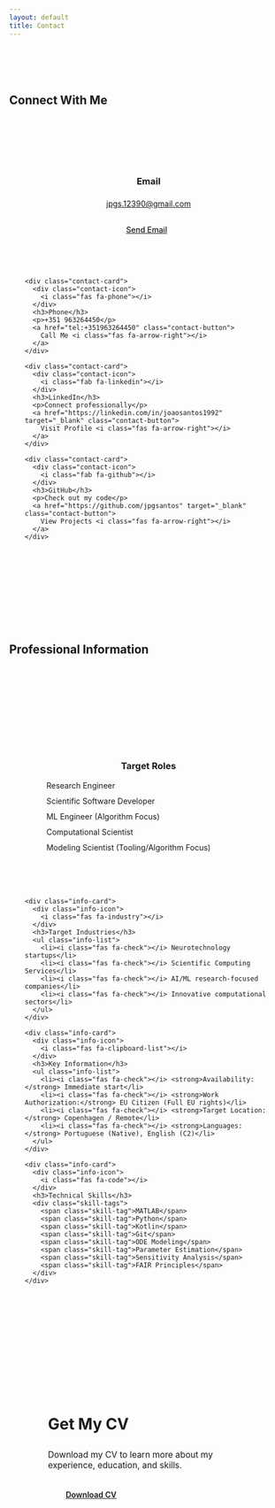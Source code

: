 ```yaml
---
layout: default
title: Contact
---
```


<section class="contact-options-section">
  <h2 class="section-heading"><span class="heading-icon"><i class="fas fa-paper-plane"></i></span> Connect With Me</h2>
  
  <div class="contact-grid">
    <div class="contact-card">
      <div class="contact-icon">
        <i class="fas fa-envelope"></i>
      </div>
      <h3>Email</h3>
      <p><a href="mailto:jpgs.12390@gmail.com">jpgs.12390@gmail.com</a></p>
      <a href="mailto:jpgs.12390@gmail.com" class="contact-button">
        Send Email <i class="fas fa-arrow-right"></i>
      </a>
    </div>
    
    <div class="contact-card">
      <div class="contact-icon">
        <i class="fas fa-phone"></i>
      </div>
      <h3>Phone</h3>
      <p>+351 963264450</p>
      <a href="tel:+351963264450" class="contact-button">
        Call Me <i class="fas fa-arrow-right"></i>
      </a>
    </div>
    
    <div class="contact-card">
      <div class="contact-icon">
        <i class="fab fa-linkedin"></i>
      </div>
      <h3>LinkedIn</h3>
      <p>Connect professionally</p>
      <a href="https://linkedin.com/in/joaosantos1992" target="_blank" class="contact-button">
        Visit Profile <i class="fas fa-arrow-right"></i>
      </a>
    </div>
    
    <div class="contact-card">
      <div class="contact-icon">
        <i class="fab fa-github"></i>
      </div>
      <h3>GitHub</h3>
      <p>Check out my code</p>
      <a href="https://github.com/jpgsantos" target="_blank" class="contact-button">
        View Projects <i class="fas fa-arrow-right"></i>
      </a>
    </div>
  </div>
</section>

<section class="professional-info-section">
  <h2 class="section-heading"><span class="heading-icon"><i class="fas fa-info-circle"></i></span> Professional Information</h2>
  
  <div class="info-grid">
    <div class="info-card">
      <div class="info-icon">
        <i class="fas fa-bullseye"></i>
      </div>
      <h3>Target Roles</h3>
      <ul class="info-list">
        <li><i class="fas fa-check"></i> Research Engineer</li>
        <li><i class="fas fa-check"></i> Scientific Software Developer</li>
        <li><i class="fas fa-check"></i> ML Engineer (Algorithm Focus)</li>
        <li><i class="fas fa-check"></i> Computational Scientist</li>
        <li><i class="fas fa-check"></i> Modeling Scientist (Tooling/Algorithm Focus)</li>
      </ul>
    </div>
    
    <div class="info-card">
      <div class="info-icon">
        <i class="fas fa-industry"></i>
      </div>
      <h3>Target Industries</h3>
      <ul class="info-list">
        <li><i class="fas fa-check"></i> Neurotechnology startups</li>
        <li><i class="fas fa-check"></i> Scientific Computing Services</li>
        <li><i class="fas fa-check"></i> AI/ML research-focused companies</li>
        <li><i class="fas fa-check"></i> Innovative computational sectors</li>
      </ul>
    </div>
    
    <div class="info-card">
      <div class="info-icon">
        <i class="fas fa-clipboard-list"></i>
      </div>
      <h3>Key Information</h3>
      <ul class="info-list">
        <li><i class="fas fa-check"></i> <strong>Availability:</strong> Immediate start</li>
        <li><i class="fas fa-check"></i> <strong>Work Authorization:</strong> EU Citizen (Full EU rights)</li>
        <li><i class="fas fa-check"></i> <strong>Target Location:</strong> Copenhagen / Remote</li>
        <li><i class="fas fa-check"></i> <strong>Languages:</strong> Portuguese (Native), English (C2)</li>
      </ul>
    </div>
    
    <div class="info-card">
      <div class="info-icon">
        <i class="fas fa-code"></i>
      </div>
      <h3>Technical Skills</h3>
      <div class="skill-tags">
        <span class="skill-tag">MATLAB</span>
        <span class="skill-tag">Python</span>
        <span class="skill-tag">Kotlin</span>
        <span class="skill-tag">Git</span>
        <span class="skill-tag">ODE Modeling</span>
        <span class="skill-tag">Parameter Estimation</span>
        <span class="skill-tag">Sensitivity Analysis</span>
        <span class="skill-tag">FAIR Principles</span>
      </div>
    </div>
  </div>
</section>

<section class="cv-download-section">
  <div class="cv-showcase">
    <div class="cv-content">
      <h2>Get My CV</h2>
      <p>Download my CV to learn more about my experience, education, and skills.</p>
      <a href="{{ '/assets/PDFs/Joao_Pedro_Santos_CV.pdf' | relative_url }}" class="cv-download-button" target="_blank">
        <i class="fas fa-download"></i> Download CV
      </a>
    </div>
    <div class="cv-image">
      <div class="cv-document">
        <div class="cv-header"></div>
        <div class="cv-line"></div>
        <div class="cv-content-lines">
          <div class="cv-line-short"></div>
          <div class="cv-line-medium"></div>
          <div class="cv-line-short"></div>
          <div class="cv-line-long"></div>
          <div class="cv-line-medium"></div>
          <div class="cv-line-short"></div>
        </div>
      </div>
    </div>
  </div>
</section>

<style>
/* Added spacing to replace dividers */
.contact-options-section {
  padding: 2em 0;
  margin-top: 3em;
}

.professional-info-section {
  padding: 2em 0;
  margin-top: 4em;
}

.cv-download-section {
  padding: 2em 4em;
  margin-top: 4em;
}

.contact-grid {
  display: grid;
  grid-template-columns: repeat(auto-fit, minmax(250px, 1fr));
  gap: 2em;
  padding: 2em 4em;
}

.contact-card {
  background-color: var(--white);
  border-radius: var(--border-radius);
  padding: 2em;
  display: flex;
  flex-direction: column;
  align-items: center;
  text-align: center;
  box-shadow: 0 5px 15px var(--shadow);
  transition: transform var(--transition), box-shadow var(--transition);
}

.contact-card:hover {
  transform: translateY(-5px);
  box-shadow: 0 15px 30px var(--shadow-strong);
}

.contact-icon {
  font-size: 2.5em;
  color: var(--primary-color);
  margin-bottom: 0.8em;
}

.contact-card h3 {
  margin-bottom: 0.5em;
  color: var(--primary-color);
}

.contact-card p {
  margin-bottom: 1.5em;
  color: var(--text-light);
}

.contact-button {
  display: inline-flex;
  align-items: center;
  gap: 0.5em;
  padding: 0.6em 1.2em;
  background-color: var(--primary-light);
  color: var(--primary-color);
  border-radius: 50px;
  font-weight: 500;
  transition: all var(--transition);
  margin-top: auto;
}

.contact-button:hover {
  background-color: var(--primary-color);
  color: var(--white);
  gap: 0.8em;
}

.info-grid {
  display: grid;
  grid-template-columns: repeat(auto-fit, minmax(250px, 1fr));
  gap: 2em;
  padding: 2em 4em;
}

.info-card {
  background-color: var(--white);
  border-radius: var(--border-radius);
  padding: 2em;
  box-shadow: 0 5px 15px var(--shadow);
  height: 100%;
  display: flex;
  flex-direction: column;
}

.info-icon {
  font-size: 2em;
  color: var(--primary-color);
  margin-bottom: 0.8em;
  display: flex;
  align-items: center;
  justify-content: center;
  width: 70px;
  height: 70px;
  background-color: var(--primary-light);
  border-radius: 50%;
}

.info-card h3 {
  margin-bottom: 1em;
  color: var(--primary-color);
  text-align: center;
}

.info-list {
  list-style: none;
  padding: 0;
  margin: 0;
}

.info-list li {
  margin-bottom: 0.8em;
  display: flex;
  align-items: center;
  gap: 0.8em;
}

.info-list li i {
  color: var(--primary-color);
}

.skill-tags {
  display: flex;
  flex-wrap: wrap;
  gap: 0.5em;
}

.cv-showcase {
  background-color: var(--white);
  border-radius: var(--border-radius-lg);
  display: flex;
  overflow: hidden;
  box-shadow: 0 10px 30px var(--shadow);
}

.cv-content {
  flex: 1;
  padding: 3em;
  display: flex;
  flex-direction: column;
  justify-content: center;
}

.cv-content h2 {
  margin-bottom: 0.5em;
  color: var(--primary-color);
  font-size: 2em;
}

.cv-content p {
  margin-bottom: 1.5em;
  color: var(--text-light);
  font-size: 1.1em;
}

.cv-download-button {
  display: inline-flex;
  align-items: center;
  gap: 0.8em;
  padding: 0.8em 1.5em;
  background-color: var(--primary-color);
  color: var(--white);
  border-radius: 50px;
  font-weight: 600;
  transition: all var(--transition);
  box-shadow: 0 4px 8px var(--shadow);
  align-self: flex-start;
}

.cv-download-button:hover {
  background-color: var(--primary-dark);
  transform: translateY(-3px);
  box-shadow: 0 8px 16px var(--shadow-strong);
}

.cv-image {
  flex: 1;
  background-color: var(--primary-light);
  display: flex;
  align-items: center;
  justify-content: center;
  padding: 3em;
}

.cv-document {
  width: 250px;
  height: 350px;
  background-color: var(--white);
  border-radius: 5px;
  box-shadow: 0 10px 20px var(--shadow);
  padding: 20px;
  display: flex;
  flex-direction: column;
  gap: 15px;
  position: relative;
  transform: rotate(3deg);
}

.cv-header {
  height: 30px;
  background-color: var(--primary-light);
  border-radius: 3px;
}

.cv-line {
  height: 10px;
  background-color: var(--primary-light);
  border-radius: 3px;
  width: 60%;
}

.cv-content-lines {
  display: flex;
  flex-direction: column;
  gap: 10px;
  margin-top: 20px;
}

.cv-line-short {
  height: 8px;
  background-color: var(--border-light);
  border-radius: 3px;
  width: 40%;
}

.cv-line-medium {
  height: 8px;
  background-color: var(--border-light);
  border-radius: 3px;
  width: 70%;
}

.cv-line-long {
  height: 8px;
  background-color: var(--border-light);
  border-radius: 3px;
  width: 90%;
}

/* Add spacing to CTA section */
.cta-section {
  margin-top: 4em;
  margin-bottom: 2em;
}

/* Responsive styles */
@media (max-width: 992px) {
  .contact-grid,
  .info-grid {
    padding: 2em;
  }
  
  .cv-showcase {
    flex-direction: column;
  }
  
  .cv-image {
    padding: 2em;
  }
  
  .cv-document {
    transform: rotate(0);
  }
  
  .cv-download-section {
    padding: 2em;
  }
}

@media (max-width: 768px) {
  .contact-hero {
    min-height: 300px;
  }
  
  .contact-grid,
  .info-grid {
    grid-template-columns: 1fr;
  }
  
  .contact-illustration {
    width: 150px;
    height: 150px;
    font-size: 4em;
  }
}
</style>

<script>
document.addEventListener('DOMContentLoaded', function() {
  // Animation for cards on scroll
  const animateOnScroll = function() {
    const elements = document.querySelectorAll('.contact-card, .info-card, .cv-showcase');
    
    elements.forEach(element => {
      const elementPosition = element.getBoundingClientRect().top;
      const windowHeight = window.innerHeight;
      
      // If element is in viewport
      if (elementPosition < windowHeight * 0.85) {
        element.style.opacity = '1';
        element.style.transform = 'translateY(0)';
      }
    });
  };
  
  // Set initial styles for animation
  const elementsToAnimate = document.querySelectorAll('.contact-card, .info-card, .cv-showcase');
  elementsToAnimate.forEach(element => {
    element.style.opacity = '0';
    element.style.transform = 'translateY(20px)';
    element.style.transition = 'opacity 0.6s ease, transform 0.6s ease';
  });
  
  // Listen for scroll events
  window.addEventListener('scroll', animateOnScroll);
  
  // Trigger once on load
  animateOnScroll();
});
</script>